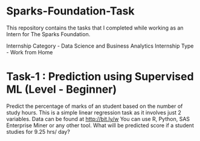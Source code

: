 # Sparks-Foundation-Task

This repository contains the tasks that I completed while working as an Intern for The Sparks Foundation.

Internship Category - Data Science and Business Analytics
Internship Type - Work from Home

# Task-1 : Prediction using Supervised ML (Level - Beginner)

Predict the percentage of marks of an student based on the number of study hours.
This is a simple linear regression task as it involves just 2 variables.
Data can be found at http://bit.ly/w
You can use R, Python, SAS Enterprise Miner or any other tool.
What will be predicted score if a student studies for 9.25 hrs/ day?
